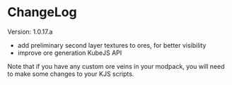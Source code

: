 # ChangeLog

Version: 1.0.17.a

* add preliminary second layer textures to ores, for better visibility
* improve ore generation KubeJS API

Note that if you have any custom ore veins in your modpack, you will need to make some changes to your KJS scripts.
